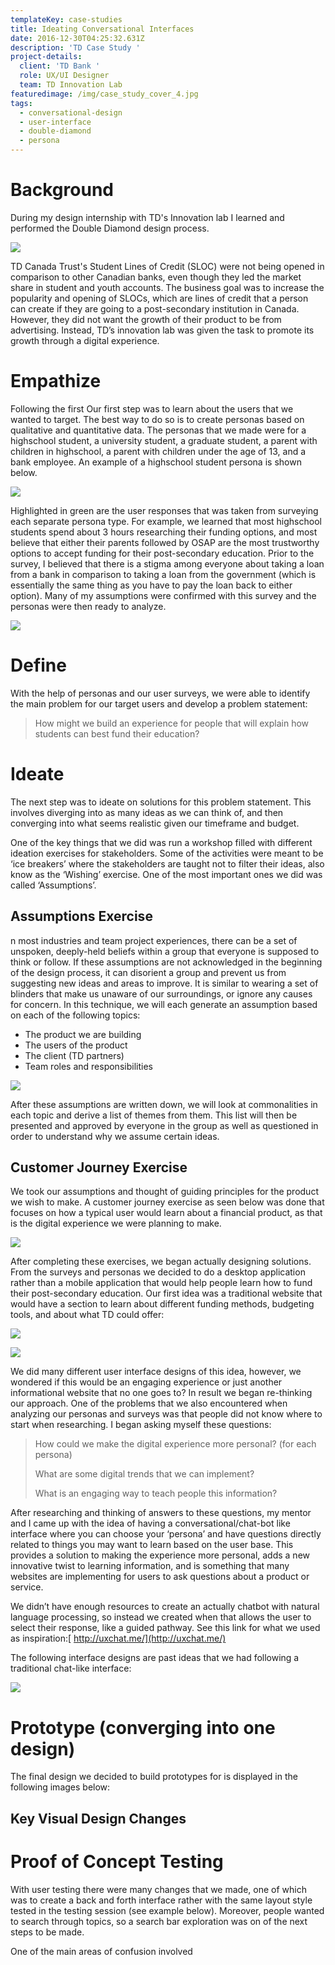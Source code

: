 ```yaml
---
templateKey: case-studies
title: Ideating Conversational Interfaces
date: 2016-12-30T04:25:32.631Z
description: 'TD Case Study '
project-details:
  client: 'TD Bank '
  role: UX/UI Designer
  team: TD Innovation Lab
featuredimage: /img/case_study_cover_4.jpg
tags:
  - conversational-design
  - user-interface
  - double-diamond
  - persona
---
```

# Background

During my design internship with TD's Innovation lab I learned and performed the Double Diamond design process.

![](/img/double_diamond.png)

TD Canada Trust's Student Lines of Credit (SLOC) were not being opened in comparison to other Canadian banks, even though they led the market share in student and youth accounts. The business goal was to increase the popularity and opening of SLOCs, which are lines of credit that a person can create if they are going to a post-secondary institution in Canada. However, they did not want the growth of their product to be from advertising. Instead, TD’s innovation lab was given the task to promote its growth through a digital experience.

# Empathize

Following the first Our first step was to learn about the users that we wanted to target. The best way to do so is to create personas based on qualitative and quantitative data. The personas that we made were for a highschool student, a university student, a graduate student, a parent with children in highschool, a parent with children under the age of 13, and a bank employee. An example of a highschool student persona is shown below.

![](/img/persona.png)

Highlighted in green are the user responses that was taken from surveying each separate persona type. For example, we learned that most highschool students spend about 3 hours researching their funding options, and most believe that either their parents followed by OSAP are the most trustworthy options to accept funding for their post-secondary education. Prior to the survey, I believed that there is a stigma among everyone about taking a loan from a bank in comparison to taking a loan from the government (which is essentially the same thing as you have to pay the loan back to either option). Many of my assumptions were confirmed with this survey and the personas were then ready to analyze.

![](/img/survey_result_rankings.png)

# Define

With the help of personas and our user surveys, we were able to identify the main problem for our target users and develop a problem statement:

> How might we build an experience for people that will explain how students can best fund their education?   

# Ideate

The next step was to ideate on solutions for this problem statement. This involves diverging into as many ideas as we can think of, and then converging into what seems realistic given our timeframe and budget.

One of the key things that we did was run a workshop filled with different ideation exercises for stakeholders. Some of the activities were meant to be ‘ice breakers’ where the stakeholders are taught not to filter their ideas, also know as the ‘Wishing’ exercise. One of the most important ones we did was called ‘Assumptions’.

## Assumptions Exercise

n most industries and team project experiences, there can be a set of unspoken, deeply-held beliefs within a group that everyone is supposed to think or follow. If these assumptions are not acknowledged in the beginning of the design process, it can disorient a group and prevent us from suggesting new ideas and areas to improve. It is similar to wearing a set of blinders that make us unaware of our surroundings, or ignore any causes for concern. In this technique, we will each generate an assumption based on each of the following topics:

* The product we are building
* The users of the product
* The client (TD partners)
* Team roles and responsibilities

![](/img/assumptions_exercise.png)

After these assumptions are written down, we will look at commonalities in each topic and derive a list of themes from them. This list will then be presented and approved by everyone in the group as well as questioned in order to understand why we assume certain ideas.

## Customer Journey Exercise

We took our assumptions and thought of guiding principles for the product we wish to make. A customer journey exercise as seen below was done that focuses on how a typical user would learn about a financial product, as that is the digital experience we  were planning to make.

![](/img/customer_journey_map.png)

After completing these exercises,  we began actually designing solutions. From the surveys and personas we decided to do a desktop application rather than a mobile application that would help people learn how to fund their post-secondary education. Our first idea was a traditional website that would have a section to learn about different funding methods, budgeting tools, and about what TD could offer:

![](/img/information_architecture.png)

![](/img/3split.jpg)

We did many different user interface designs of this idea, however, we wondered if this would be an engaging experience or just another informational website that no one goes to? In result we began re-thinking our approach. One of the problems that we also encountered when analyzing our personas and surveys was that people did not know where to start when researching. I began asking myself these questions:

> How could we make the digital experience more personal? (for each persona)
>
> What are some digital trends that we can implement? 
>
> What is an engaging way to teach people this information?   

After researching and thinking of answers to these questions, my mentor and I came up with the idea of having a conversational/chat-bot like interface where you can choose your ‘persona’ and have questions directly related to things you may want to learn based on the user base. This provides a solution to making the experience more personal, adds a new innovative twist to learning information, and is something that many websites are implementing for users to ask questions about a product or service.

We didn’t have enough resources to create an actually chatbot with natural language processing, so instead we created when that allows the user to select their response, like a guided pathway. See this link for what we used as inspiration:[ http://uxchat.me/](http://uxchat.me/)

The following interface designs are past ideas that we had following a traditional chat-like interface:

![](/img/chat_bubbles.jpg)

# Prototype (converging into one design)

The final design we decided to build prototypes for is displayed in the following images below:

## Key Visual Design Changes

# Proof of Concept Testing

With user testing there were many changes that we made, one of which was to create a back and forth interface rather with the same layout style tested in the testing session (see example below). Moreover, people wanted to search through topics, so a search bar exploration was on of the next steps to be made.

One of the main areas of confusion involved 

#
